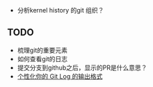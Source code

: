 

* 分析kernel history 的git 组织？



## TODO

* 梳理git的重要元素
* 如何查看git的日志
* 提交分支到github之后，显示的PR是什么意思？
* [个性化你的 Git Log 的输出格式](https://ruby-china.org/topics/939)


